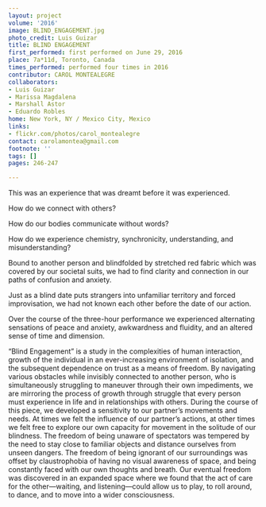 ```yaml
---
layout: project
volume: '2016'
image: BLIND_ENGAGEMENT.jpg
photo_credit: Luis Guizar
title: BLIND ENGAGEMENT
first_performed: first performed on June 29, 2016
place: 7a*11d, Toronto, Canada
times_performed: performed four times in 2016
contributor: CAROL MONTEALEGRE
collaborators:
- Luis Guizar
- Marissa Magdalena
- Marshall Astor
- Eduardo Robles
home: New York, NY / Mexico City, Mexico
links:
- flickr.com/photos/carol_montealegre
contact: carolamontea@gmail.com
footnote: ''
tags: []
pages: 246-247

---
```


This was an experience that was dreamt before it was experienced.

How do we connect with others?

How do our bodies communicate without words?

How do we experience chemistry, synchronicity, understanding, and misunderstanding?

Bound to another person and blindfolded by stretched red fabric which was covered by our societal suits, we had to find clarity and connection in our paths of confusion and anxiety.

Just as a blind date puts strangers into unfamiliar territory and forced improvisation, we had not known each other before the date of our action.

Over the course of the three-hour performance we experienced alternating sensations of peace and anxiety, awkwardness and fluidity, and an altered sense of time and dimension.

“Blind Engagement” is a study in the complexities of human interaction, growth of the individual in an ever-increasing environment of isolation, and the subsequent dependence on trust as a means of freedom. By navigating various obstacles while invisibly connected to another person, who is simultaneously struggling to maneuver through their own impediments, we are mirroring the process of growth through struggle that every person must experience in life and in relationships with others. During the course of this piece, we developed a sensitivity to our partner’s movements and needs. At times we felt the influence of our partner’s actions, at other times we felt free to explore our own capacity for movement in the solitude of our blindness. The freedom of being unaware of spectators was tempered by the need to stay close to familiar objects and distance ourselves from unseen dangers. The freedom of being ignorant of our surroundings was offset by claustrophobia of having no visual awareness of space, and being constantly faced with our own thoughts and breath. Our eventual freedom was discovered in an expanded space where we found that the act of care for the other—waiting, and listening—could allow us to play, to roll around, to dance, and to move into a wider consciousness.
